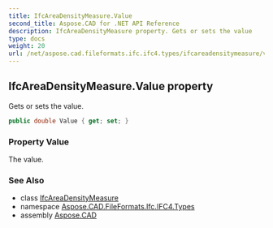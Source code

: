 ```yaml
---
title: IfcAreaDensityMeasure.Value
second_title: Aspose.CAD for .NET API Reference
description: IfcAreaDensityMeasure property. Gets or sets the value
type: docs
weight: 20
url: /net/aspose.cad.fileformats.ifc.ifc4.types/ifcareadensitymeasure/value/
---
```

## IfcAreaDensityMeasure.Value property

Gets or sets the value.

```csharp
public double Value { get; set; }
```

### Property Value

The value.

### See Also

* class [IfcAreaDensityMeasure](../)
* namespace [Aspose.CAD.FileFormats.Ifc.IFC4.Types](../../ifcareadensitymeasure/)
* assembly [Aspose.CAD](../../../)


